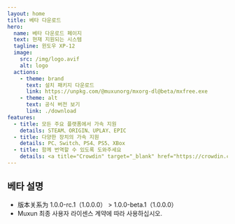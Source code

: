 ```yaml
---
layout: home
title: 베타 다운로드
hero:
  name: 베타 다운로드 페이지
  text: 현재 지원되는 시스템
  tagline: 윈도우 XP-12
  image:
    src: /img/logo.avif
    alt: logo
  actions:
    - theme: brand
      text: 설치 패키지 다운로드
      link: https://unpkg.com/@muxunorg/mxorg-dl@beta/mxfree.exe
    - theme: alt
      text: 공식 버전 보기
      link: ./download
features:
  - title: 모든 주요 플랫폼에서 가속 지원
    details: STEAM、ORIGIN、UPLAY、EPIC
  - title: 다양한 장치의 가속 지원
    details: PC、Switch、PS4、PS5、XBox
  - title: 함께 번역할 수 있도록 도와주세요
    details: <a title="Crowdin" target="_blank" href="https://crowdin.com/project/mxfree"><img src="https://badges.crowdin.net/mxfree/localized.svg"></a>
---
```


## 베타 설명

- 版本关系为 1.0.0-rc.1（1.0.0.0） > 1.0.0-beta.1（1.0.0.0）
- Muxun 최종 사용자 라이센스 계약에 따라 사용하십시오.
